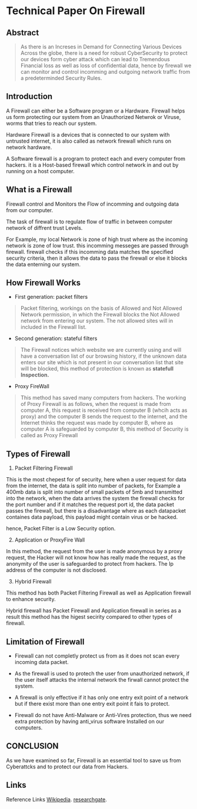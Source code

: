 # Technical Paper On Firewall
## Abstract
> As there is an Increses in Demand for Connecting Various Devices Across the globe, there is a need for robust CyberSecurity to protect our devices form cyber attack which can lead to Tremendous Financial loss as well as loss of confidential data, hence by firewall we can monitor and control incomming and outgoing network traffic from a predeterminded Security Rules.

## Introduction
A Firewall can either be a Software program or a Hardware.
Firewall helps us form protecting our system from an Unauthorized Netwrok or Viruse, worms that tries to reach our system. 

Hardware Firewall is a devices that is connected to our system with untrusted internet, it is also called as network firewall which runs on network hardware. 

A Software firewall is a program to protect each and every computer from hackers. it is a Host-based firewall which control network in and out by running on a host computer.


## What is a Firewall

Firewall control and Monitors the Flow of incomming and outgoing data from our computer.

The task of firewall is to regulate flow of traffic in between computer network of diffrent trust Levels.

For Example, my local Network is zone of high trust where as the incoming network is zone of low trust. this incomming messeges are passed through firewall. firewall checks if this incomming data matches the specified security criteria, then it allows the data to pass the firewall or else it blocks the data enterning our system.

## How Firewall Works

* First generation: packet filters

>Packet filtering, workings on the basis of Allowed and Not Allowed Network permission, in which the Firewall blocks the Not Allowed network from entering our system. The not allowed sites will in included in the Firewall list.

* Second generation: stateful filters

>The Firewall notices which website we are currently using and will have a conversation list of our browsing history, if the unknown data enters our site which is not present in our conversation list that site will be blocked, this method of protection is known as **statefull Inspection.**

*  Proxy FireWall

> This method has saved many computers from hackers.
 The working of Proxy Firewall is as follows, when the request is made from computer A, this request is received from computer B (whcih acts as proxy) and the computer B sends the request to the internet, and the Internet thinks the request was made by computer B, where as computer A is safeguarded by computer B, this method of Security is called as Proxy Firewall

  ## Types of Firewall

  1. Packet Filtering Firewall

  This is the most chepest for of security, here when a user request for data from the internet, the data is split into number of packets, for Example a 400mb data is split into number of small packets of 5mb and transmitted into the network, when the data arrives the system the firewall checks for the port number and if it matches the request port id, the data packet passes the firewall, but there is a disadvantage where as each datapacket containes data payload, this payload might contain virus or be hacked.

  hence, Packet Filter is a Low Security option.

  2. Application or ProxyFire Wall

  In this method, the request from the user is made anonymous by a proxy request, the Hacker will not know how has really made the request, as the anonymity of the user is safeguarded to protect from hackers.
  The Ip address of the computer is not disclosed.

  3. Hybrid Firewall 

  This method has both Packet Filtering Firewall as well as Application firewall to enhance security.

  Hybrid firewall has Packet Firewall and Application firewall in series as a result this method has the higest secirity compared to other types of firewall.


  ## Limitation of Firewall

  * Firewall can not completly protect us from as it does not scan every incoming data packet.

  * As the firewall is used to protech the user from unauthorized network, if the user itself attacks the internal network the firwall cannot protect the system.
  
  * A firewall is only effective if it has only one entry exit point of a network but if there exist more than one entry exit point it fais to protect.

 * Firewall do not have Anti-Malware or Anti-Vires protection, thus we need extra protection by having anti_virus software Installed on our computers.
 

## CONCLUSION
 As we have examined so far, Firewall is an essential tool to save us from Cyberattcks and to protect our data from Hackers.

 ## Links

 Reference Links
  [Wikipedia](https://en.wikipedia.org/wiki/Firewall_(computing)).
  [researchgate](https://www.researchgate.net/publication/292138198_Role_of_firewall_Technology_in_Network_Security).